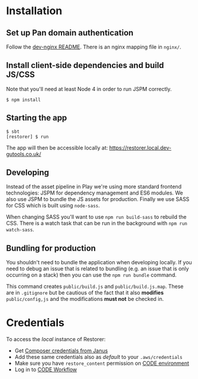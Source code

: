 # Installation

## Set up Pan domain authentication
Follow the [dev-nginx README](https://github.com/guardian/dev-nginx). There is an nginx mapping file in `nginx/`.

## Install client-side dependencies and build JS/CSS

Note that you'll need at least Node 4 in order to run JSPM correctly.

```
$ npm install
```

## Starting the app
```
$ sbt
[restorer] $ run
```

The app will then be accessible locally at: https://restorer.local.dev-gutools.co.uk/

## Developing

Instead of the asset pipeline in Play we're using more standard frontend technologies: JSPM for dependency management
and ES6 modules. We also use JSPM to bundle the JS assets for production. Finally we use SASS for CSS which is built
using `node-sass`.

When changing SASS you'll want to use `npm run build-sass` to rebuild the CSS. There is a watch task that can be run
 in the background with `npm run watch-sass`.

## Bundling for production

You shouldn't need to bundle the application when developing locally. If you need to debug an issue that is related to
bundling (e.g. an issue that is only occurring on a stack) then you can use the `npm run bundle` command.

This command creates `public/build.js` and `public/build.js.map`. These are in `.gitignore` but be cautious of the fact
that it also **modifies** `public/config,js` and the modifications **must not** be checked in.

# Credentials

To access the *local* instance of Restorer:

* Get [Composer credentials from Janus](https://janus.gutools.co.uk/credentials?permissionId=composer-dev)
* Add these same credentials also as *default* to your `.aws/credentials`
* Make sure you have `restore_content` permission on [CODE environment](https://permissions.code.dev-gutools.co.uk/admin)
* Log in to [CODE Workflow](https://workflow.code.dev-gutools.co.uk/dashboard)
